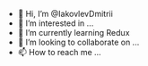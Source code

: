- 👋 Hi, I’m @IakovlevDmitrii
- 👀 I’m interested in ...
- 🌱 I’m currently learning Redux
- 💞️ I’m looking to collaborate on ...
- 📫 How to reach me ...



<!---
IakovlevDmitrii/IakovlevDmitrii is a ✨ special ✨ repository because its `README.md` (this file) appears on your GitHub profile.
You can click the Preview link to take a look at your changes.
--->
